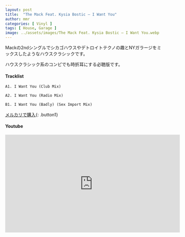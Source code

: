 ```yaml
---
layout: post
title:  "The Mack Feat. Kysia Bostic – I Want You"
author: mmr
categories: [ Vinyl ]
tags: [ House, Garage ]
image: ../assets/images/The Mack Feat. Kysia Bostic – I Want You.webp
---
```


Mackの2ndシングルでシカゴハウスやデトロイトテクノの趣とNYガラージをミックスしたようなハウスクラシックです。

ハウスクラシック系のコンピでも時折耳にする必聴版です。

#### Tracklist
```md
A1. I Want You (Club Mix)

A2. I Want You (Radio Mix)

B1. I Want You (Badly) (Sex Import Mix)
```

[メルカリで購入](https://jp.mercari.com/item/m71677378278?afid=6142608987){: .button1}

#### Youtube
<iframe width="560" height="315" src="https://www.youtube.com/embed/-l6EI4qQVqs?si=YHm5N_4XBOK9EpOb" title="YouTube video player" frameborder="0" allow="accelerometer; autoplay; clipboard-write; encrypted-media; gyroscope; picture-in-picture; web-share" referrerpolicy="strict-origin-when-cross-origin" allowfullscreen></iframe>
